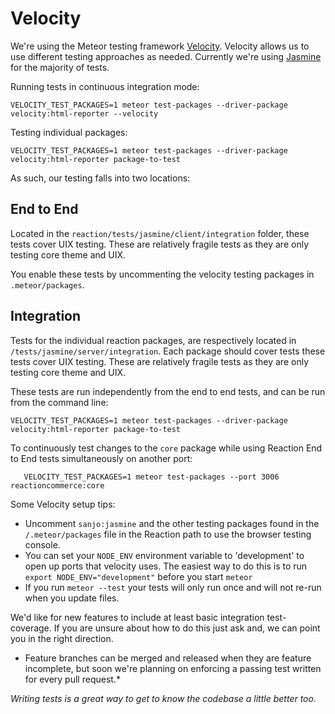 # Velocity
We're using the Meteor testing framework [Velocity](https://velocity.meteor.com/). Velocity allows us to use different testing approaches as needed.  Currently we're using [Jasmine](https://github.com/Sanjo/meteor-jasmine) for the majority of tests.

Running tests in continuous integration mode:

```
VELOCITY_TEST_PACKAGES=1 meteor test-packages --driver-package velocity:html-reporter --velocity
```

Testing individual packages:

```
VELOCITY_TEST_PACKAGES=1 meteor test-packages --driver-package velocity:html-reporter package-to-test
```

As such, our testing falls into two locations:

## End to End
   Located in the `reaction/tests/jasmine/client/integration` folder, these tests cover UIX testing. These are relatively fragile tests as they are only testing core theme and UIX.

   You enable these tests by uncommenting the velocity testing packages in `.meteor/packages`.

## Integration
   Tests for the individual reaction packages, are respectively located in `/tests/jasmine/server/integration`. Each package should cover tests  these tests cover UIX testing. These are relatively fragile tests as they are only testing core theme and UIX.

   These tests are run independently from the end to end tests, and can be run from the command line:

   `VELOCITY_TEST_PACKAGES=1 meteor test-packages --driver-package velocity:html-reporter package-to-test`

   To continuously test changes to the `core` package while using Reaction End to End tests simultaneously on another port:

```
   VELOCITY_TEST_PACKAGES=1 meteor test-packages --port 3006 reactioncommerce:core
```

Some Velocity setup tips:
- Uncomment `sanjo:jasmine` and the other testing packages found in the `/.meteor/packages` file in the Reaction path to use the browser testing console.
- You can set your `NODE_ENV` environment variable to 'development' to open up ports that velocity uses. The easiest way to do this is to run `export NODE_ENV="development"` before you start `meteor`
- If you run `meteor --test` your tests will only run once and will not re-run when you update files.

We'd like for new features to include at least basic integration test-coverage. If you are unsure about how to do this just ask and, we can point you in the right direction.
- Feature branches can be merged and released when they are feature incomplete, but soon we're planning on enforcing a passing test written for every pull request.*

_Writing tests is a great way to get to know the codebase a little better too._
